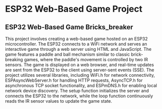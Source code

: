 <!DOCTYPE html>
<html lang="en">
<head>
    <meta charset="UTF-8">
    <meta name="viewport" content="width=device-width, initial-scale=1.0">
    <title>ESP32 Web-Based Game Project</title>
</head>
<body>
    <h1>ESP32 Web-Based Game Project</h1>
   <h2>ESP32 Web-Based Game Bricks_breaker </h2>
    <p>This project involves creating a web-based game hosted on an ESP32 microcontroller. The ESP32 connects to a WiFi network and serves an interactive game through a web server using HTML and JavaScript. The game features a paddle and ball mechanism similar to classic brick-breaking games, where the paddle's movement is controlled by two IR sensors. The game is displayed on a web browser, and real-time updates are sent from the ESP32 to the client using server-sent events (SSE). The project utilizes several libraries, including WiFi.h for network connectivity, ESPAsyncWebServer.h for handling HTTP requests, AsyncTCP.h for asynchronous TCP socket functionality, and ESPmDNS.h for enabling local network device discovery. The setup function initializes the server and connects the ESP32 to the network, while the loop function continuously reads the IR sensor values to update the game state.</p>
</body>
</html>
